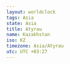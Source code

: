 ```yaml
---
layout: worldclock
tags: Asia
state: Asia
title: Atyrau
name: Kazakhstan
iso: KZ
timezone: Asia/Atyrau
utc: UTC +03:27
---
```


